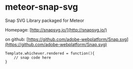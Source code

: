 meteor-snap-svg
===============

Snap SVG Library packaged for Meteor

Homepage: [http://snapsvg.io/](http://snapsvg.io/)

on github: [https://github.com/adobe-webplatform/Snap.svg](https://github.com/adobe-webplatform/Snap.svg)
 
    Template.whichever.rendered = function(){
    	// snap code here
    }
